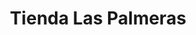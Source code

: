 ---
title: "Tienda Las Palmeras"
url: /santa-lucia-cotzumalguapa/tienda-las-palmeras/
shop: general
---
